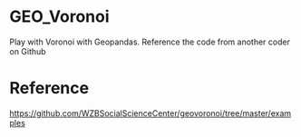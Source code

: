 # GEO_Voronoi
Play with Voronoi with Geopandas.
Reference the code from another coder on Github

# Reference
https://github.com/WZBSocialScienceCenter/geovoronoi/tree/master/examples
